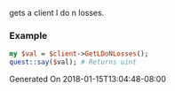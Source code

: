 gets a client l do n losses.
### Example

```perl
my $val = $client->GetLDoNLosses();
quest::say($val); # Returns uint
```


Generated On 2018-01-15T13:04:48-08:00